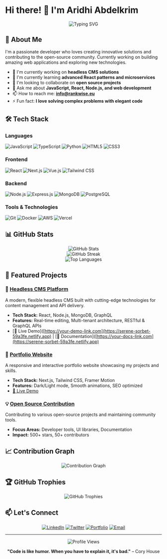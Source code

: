 # Hi there! 👋 I'm Aridhi Abdelkrim

<div align="center">
  <img src="https://readme-typing-svg.herokuapp.com?font=Fira+Code&pause=1000&color=2196F3&center=true&vCenter=true&width=435&lines=Full+Stack+Developer;Open+Source+Enthusiast;Always+Learning+New+Things" alt="Typing SVG" />
</div>

## 🚀 About Me

I'm a passionate developer who loves creating innovative solutions and contributing to the open-source community. Currently working on building amazing web applications and exploring new technologies.

- 🔭 I'm currently working on **headless CMS solutions**
- 🌱 I'm currently learning **advanced React patterns and microservices**
- 👯 I'm looking to collaborate on **open source projects**
- 💬 Ask me about **JavaScript, React, Node.js, and web development**
- 📫 How to reach me: **info@rankwise.eu**
- ⚡ Fun fact: **I love solving complex problems with elegant code**

## 🛠️ Tech Stack

### Languages
![JavaScript](https://img.shields.io/badge/-JavaScript-F7DF1E?style=flat-square&logo=javascript&logoColor=black)
![TypeScript](https://img.shields.io/badge/-TypeScript-3178C6?style=flat-square&logo=typescript&logoColor=white)
![Python](https://img.shields.io/badge/-Python-3776AB?style=flat-square&logo=python&logoColor=white)
![HTML5](https://img.shields.io/badge/-HTML5-E34F26?style=flat-square&logo=html5&logoColor=white)
![CSS3](https://img.shields.io/badge/-CSS3-1572B6?style=flat-square&logo=css3&logoColor=white)

### Frontend
![React](https://img.shields.io/badge/-React-61DAFB?style=flat-square&logo=react&logoColor=black)
![Next.js](https://img.shields.io/badge/-Next.js-000000?style=flat-square&logo=next.js&logoColor=white)
![Vue.js](https://img.shields.io/badge/-Vue.js-4FC08D?style=flat-square&logo=vue.js&logoColor=white)
![Tailwind CSS](https://img.shields.io/badge/-Tailwind_CSS-38B2AC?style=flat-square&logo=tailwind-css&logoColor=white)

### Backend
![Node.js](https://img.shields.io/badge/-Node.js-339933?style=flat-square&logo=node.js&logoColor=white)
![Express.js](https://img.shields.io/badge/-Express.js-000000?style=flat-square&logo=express&logoColor=white)
![MongoDB](https://img.shields.io/badge/-MongoDB-47A248?style=flat-square&logo=mongodb&logoColor=white)
![PostgreSQL](https://img.shields.io/badge/-PostgreSQL-336791?style=flat-square&logo=postgresql&logoColor=white)

### Tools & Technologies
![Git](https://img.shields.io/badge/-Git-F05032?style=flat-square&logo=git&logoColor=white)
![Docker](https://img.shields.io/badge/-Docker-2496ED?style=flat-square&logo=docker&logoColor=white)
![AWS](https://img.shields.io/badge/-AWS-232F3E?style=flat-square&logo=amazon-aws&logoColor=white)
![Vercel](https://img.shields.io/badge/-Vercel-000000?style=flat-square&logo=vercel&logoColor=white)

## 📊 GitHub Stats

<div align="center">
  <img src="https://github-readme-stats.vercel.app/api?username=rankwisy&show_icons=true&theme=radical&hide_border=true&count_private=true" alt="GitHub Stats" />
</div>

<div align="center">
  <img src="https://github-readme-streak-stats.herokuapp.com/?user=rankwisy&theme=radical&hide_border=true" alt="GitHub Streak" />
</div>

<div align="center">
  <img src="https://github-readme-stats.vercel.app/api/top-langs/?username=rankwisy&layout=compact&theme=radical&hide_border=true" alt="Top Languages" />
</div>

## 🎯 Featured Projects

### 🌟 [Headless CMS Platform](https://github.com/rankwisy/headless-cms)
A modern, flexible headless CMS built with cutting-edge technologies for content management and API delivery.
- **Tech Stack:** React, Node.js, MongoDB, GraphQL
- **Features:** Real-time editing, Multi-tenant architecture, RESTful & GraphQL APIs
- [🔗 Live Demo]([https://your-demo-link.com](https://serene-sorbet-59a3fe.netlify.app) | [📖 Documentation]([https://your-docs-link.com](https://serene-sorbet-59a3fe.netlify.app)

### 🚀 [Portfolio Website](https://github.com/rankwisy/portfolio)
A responsive and interactive portfolio website showcasing my projects and skills.
- **Tech Stack:** Next.js, Tailwind CSS, Framer Motion
- **Features:** Dark/Light mode, Smooth animations, SEO optimized
- [🔗 Live Demo](https://rankwisy.github.io)

### 💡 [Open Source Contribution](https://github.com/rankwisy/awesome-project)
Contributing to various open-source projects and maintaining community tools.
- **Focus Areas:** Developer tools, UI libraries, Documentation
- **Impact:** 500+ stars, 50+ contributors

## 📈 Contribution Graph

<div align="center">
  <img src="https://github-readme-activity-graph.vercel.app/graph?username=rankwisy&theme=react-dark&hide_border=true&area=true" alt="Contribution Graph" />
</div>

## 🏆 GitHub Trophies

<div align="center">
  <img src="https://github-profile-trophy.vercel.app/?username=rankwisy&theme=radical&no-frame=true&no-bg=false&margin-w=4" alt="GitHub Trophies" />
</div>

## 📫 Let's Connect

<div align="center">
  
[![LinkedIn](https://img.shields.io/badge/-LinkedIn-0077B5?style=for-the-badge&logo=linkedin&logoColor=white)](https://linkedin.com/in/your-profile)
[![Twitter](https://img.shields.io/badge/-Twitter-1DA1F2?style=for-the-badge&logo=twitter&logoColor=white)](https://twitter.com/your-handle)
[![Portfolio](https://img.shields.io/badge/-Portfolio-FF5722?style=for-the-badge&logo=google-chrome&logoColor=white)](https://rankwisy.github.io)
[![Email](https://img.shields.io/badge/-Email-D14836?style=for-the-badge&logo=gmail&logoColor=white)](mailto:info@rankwise.eu)

</div>

---

<div align="center">
  <img src="https://komarev.com/ghpvc/?username=rankwisy&color=blueviolet&style=flat-square&label=Profile+Views" alt="Profile Views" />
</div>

<div align="center">
  
**"Code is like humor. When you have to explain it, it's bad."** – Cory House

</div>

